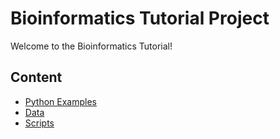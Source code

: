 # Bioinformatics Tutorial Project

Welcome to the Bioinformatics Tutorial!

## Content
- [Python Examples](../notebooks/00_Introduction.ipynb)
- [Data](../data/)
- [Scripts](../scripts/)